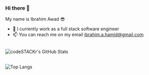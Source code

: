 ### Hi there 👋

My name is Ibrahim Awad 😎

- 🔭 I currently work as a full stack software engineer
- 📫 You can reach me on my email ibrahim.a.hamid@gmail.com

<br />

  <img align="left" alt="codeSTACKr's GitHub Stats" src="https://github-readme-stats.codestackr.vercel.app/api?username=ibrahimawadhamid&show_icons=true&hide_border=true&theme=radical" />

<br />

<br />

![Top Langs](https://github-readme-stats.vercel.app/api/top-langs/?username=ibrahimawadhamid)

